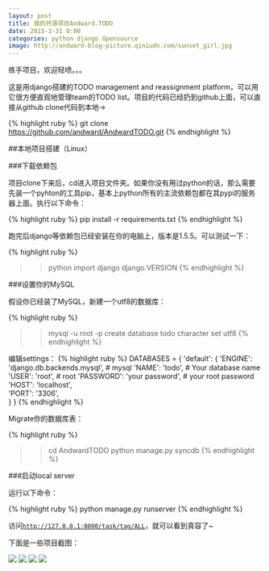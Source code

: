 ```yaml
---
layout: post
title: 我的开源项目Andward.TODO
date: 2015-3-31 0:00
categories: python django Opensource
image: http://andward-blog-picture.qiniudn.com/sunset_girl.jpg
---
```


练手项目，欢迎轻喷。。。

这是用django搭建的TODO management and reassignment platform，可以用它很方便直观地管理team的TODO list。项目的代码已经扔到github上面，可以直接从github clone代码到本地->

{% highlight ruby %}
git clone https://github.com/andward/AndwardTODO.git
{% endhighlight %}

##本地项目搭建（Linux）

###下载依赖包

项目clone下来后，cd进入项目文件夹。如果你没有用过python的话，那么需要先装一个pyhton的工具pip，基本上python所有的主流依赖包都在其pypi的服务器上面。执行以下命令：

{% highlight ruby %}
pip install -r requirements.txt
{% endhighlight %}

跑完后django等依赖包已经安装在你的电脑上，版本是1.5.5。可以测试一下：

{% highlight ruby %}
>>python
>>import django
>>django.VERSION
{% endhighlight %}

###设置你的MySQL

假设你已经装了MySQL，新建一个utf8的数据库：

{% highlight ruby %}
>>mysql -u root -p
>>create database todo character set utf8
{% endhighlight %}

编辑settings：
{% highlight ruby %}
DATABASES = {
    'default': {
        'ENGINE': 'django.db.backends.mysql', # mysql
        'NAME': 'todo',                      # Your database name
        'USER': 'root',                      # root
        'PASSWORD': 'your password',    # your root password
        'HOST': 'localhost',    
        'PORT': '3306',         
    }
}
{% endhighlight %}

Migrate你的数据库表：

{% highlight ruby %}
>>cd AndwardTODO
>>python manage.py syncdb
{% endhighlight %}

###启动local server

运行以下命令：

{% highlight ruby %}
python manage.py runserver
{% endhighlight %}

访问<code>http://127.0.0.1:8000/task/tag/ALL</code>，就可以看到真容了~

下面是一些项目截图：

<img src="http://andward-blog-picture.qiniudn.com/todo_landing.png">

<img src="http://andward-blog-picture.qiniudn.com/todo_todo.png">

<img src="http://andward-blog-picture.qiniudn.com/todo_expand.png">

<img src="http://andward-blog-picture.qiniudn.com/todo_summary.png">




